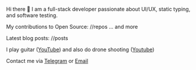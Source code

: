 Hi there 👋 I am a full-stack developer passionate about UI/UX, static typing, and software testing.

My contributions to Open Source:
//repos
... and more

Latest blog posts:
//posts

I play guitar ([YouTube](https://www.youtube.com/channel/UCvXwFXFuqfcuyKX5zeBfUuQ)) and also do drone shooting ([Youtube](https://www.youtube.com/channel/UCFM1UaRIPcb747OfE5omukQ/videos))

Contact me via [Telegram](https://t.me/egorvn) or [Email](mailto:7gorbachevm@gmail.com)
